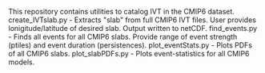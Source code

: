 This repository contains utilities to catalog IVT in the CMIP6 dataset.
create_IVTslab.py   - Extracts "slab" from full CMIP6 IVT files. User provides lonigitude/latitude
                      of desired slab. Output written to netCDF.
find_events.py      - Finds all events for all CMIP6 slabs. Provide range of event strength (ptiles)
                      and event duration (persistences).
plot_eventStats.py  - Plots PDFs of all CMIP6 slabs.
plot_slabPDFs.py    - Plots event-statistics for all CMIP6 models.